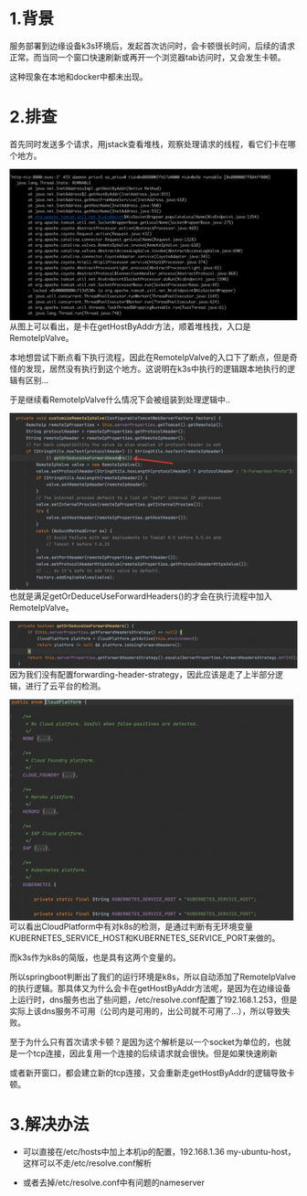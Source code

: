 # 1.背景

服务部署到边缘设备k3s环境后，发起首次访问时，会卡顿很长时间，后续的请求正常。而当同一个窗口快速刷新或再开一个浏览器tab访问时，又会发生卡顿。

这种现象在本地和docker中都未出现。

# 2.排查

首先同时发送多个请求，用jstack查看堆栈，观察处理请求的线程，看它们卡在哪个地方。

<img src="images/image-20240928142444579.png" alt="image-20240928142444579" style="zoom:50%;" align="left"/>

从图上可以看出，是卡在getHostByAddr方法，顺着堆栈找，入口是RemoteIpValve。

本地想尝试下断点看下执行流程，因此在RemoteIpValve的入口下了断点，但是奇怪的发现，居然没有执行到这个地方。这说明在k3s中执行的逻辑跟本地执行的逻辑有区别...

于是继续看RemoteIpValve什么情况下会被组装到处理逻辑中..

<img src="images/image-20240928142640162.png" alt="image-20240928142640162" style="zoom:50%;" align="left" />

也就是满足getOrDeduceUseForwardHeaders()的才会在执行流程中加入RemoteIpValve。

<img src="images/image-20240928142749201.png" alt="image-20240928142749201" style="zoom:50%;" align="left"/>

因为我们没有配置forwarding-header-strategy，因此应该是走了上半部分逻辑，进行了云平台的检测。

<img src="images/image-20240928142855351.png" alt="image-20240928142855351" style="zoom:50%;" align="left"/>

可以看出CloudPlatform中有对k8s的检测，是通过判断有无环境变量KUBERNETES_SERVICE_HOST和KUBERNETES_SERVICE_PORT来做的。

而k3s作为k8s的简版，也是具有这两个变量的。

所以springboot判断出了我们的运行环境是k8s，所以自动添加了RemoteIpValve的执行逻辑。那具体又为什么会卡在getHostByAddr方法呢，是因为在边缘设备上运行时，dns服务也出了些问题，/etc/resolve.conf配置了192.168.1.253，但是实际上该dns服务不可用（公司内是可用的，出公司就不可用了...），所以导致失败。

至于为什么只有首次请求卡顿？是因为这个解析是以一个socket为单位的，也就是一个tcp连接，因此复用一个连接的后续请求就会很快。但是如果快速刷新

或者新开窗口，都会建立新的tcp连接，又会重新走getHostByAddr的逻辑导致卡顿。

# 3.解决办法

- 可以直接在/etc/hosts中加上本机ip的配置，192.168.1.36 my-ubuntu-host，这样可以不走/etc/resolve.conf解析

- 或者去掉/etc/resolve.conf中有问题的nameserver
